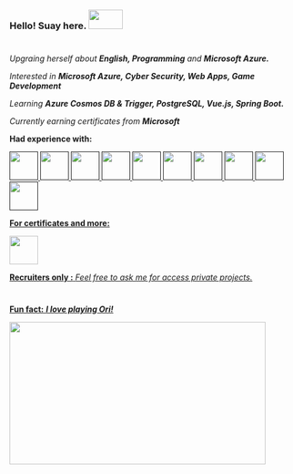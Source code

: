   
  ### Hello! Suay here.              <img src="https://images-wixmp-ed30a86b8c4ca887773594c2.wixmp.com/f/92eab937-b040-426c-a35d-62845bf4ff2e/dbe3otf-3faff90b-8e7d-4b86-bab3-84e0e2d73738.gif?token=eyJ0eXAiOiJKV1QiLCJhbGciOiJIUzI1NiJ9.eyJzdWIiOiJ1cm46YXBwOjdlMGQxODg5ODIyNjQzNzNhNWYwZDQxNWVhMGQyNmUwIiwiaXNzIjoidXJuOmFwcDo3ZTBkMTg4OTgyMjY0MzczYTVmMGQ0MTVlYTBkMjZlMCIsIm9iaiI6W1t7InBhdGgiOiJcL2ZcLzkyZWFiOTM3LWIwNDAtNDI2Yy1hMzVkLTYyODQ1YmY0ZmYyZVwvZGJlM290Zi0zZmFmZjkwYi04ZTdkLTRiODYtYmFiMy04NGUwZTJkNzM3MzguZ2lmIn1dXSwiYXVkIjpbInVybjpzZXJ2aWNlOmZpbGUuZG93bmxvYWQiXX0.84RJDrSSOrnkDpxk3jz_9RsYVvOWV0sct2Shjv9EP_4" width="60" height="34"/> 
  
  
#  
*Upgraing herself about ***English, Programming*** and ***Microsoft Azure.****

*Interested in ***Microsoft Azure, Cyber Security, Web Apps, Game Development****

*Learning ***Azure Cosmos DB & Trigger, PostgreSQL, Vue.js, Spring Boot.****

*Currently earning certificates from ***Microsoft****


**Had experience with:**

<a href=""><img height="50" src="https://cdn3.iconfinder.com/data/icons/logos-and-brands-adobe/512/181_Java-64.png"/> 
<a href=""><img height="50" src="https://cdn0.iconfinder.com/data/icons/programming-1-1/32/Programming_C-4-64.png"/> 
<a href=""><img height="50" src="https://cdn1.iconfinder.com/data/icons/logotypes/32/badge-html-5-64.png"/> 
<a href=""><img height="50" src="https://cdn1.iconfinder.com/data/icons/logotypes/32/badge-css-3-64.png"/> 
<a href=""><img height="50" src="https://cdn3.iconfinder.com/data/icons/logos-and-brands-adobe/512/267_Python-64.png"/> 
<a href=""><img height="50" src="https://cdn0.iconfinder.com/data/icons/business-and-finance-440/1080/03_Azure-64.png"/> 
<a href=""><img height="50" src="https://cdn2.iconfinder.com/data/icons/metro-uinvert-dock/256/VirtualBox.png"/> 
<a href=""><img height="50" src="https://cdn4.iconfinder.com/data/icons/flat-brand-logo-2/512/cisco-64.png"/> 
<a href=""><img height="50" src="https://cdn1.iconfinder.com/data/icons/designer-skills/128/jira-64.png"/> 
<a href=""><img height="50" src="https://cdn3.iconfinder.com/data/icons/social-media-2169/24/social_media_social_media_logo_confluence-64.png"/> 
  
  

**For certificates and more:**

  
<a href="https://www.linkedin.com/in/suay-akbudak-6b3b28183"><img height="50" src="https://user-images.githubusercontent.com/96923125/219902741-3b8dee68-6f19-4201-89e4-e5a820d2eb1f.png"/>
  
**Recruiters only :** *Feel free to ask me for access private projects.*




 # 
 **Fun fact:** ***I love playing Ori!***

 <img src="https://media.tenor.com/GunYyoNIw0oAAAAd/ori-inkystinki.gif" width="450" height="250"/>   
  

 
  

